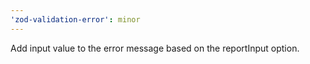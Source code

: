 ```yaml
---
'zod-validation-error': minor
---
```


Add input value to the error message based on the reportInput option.
